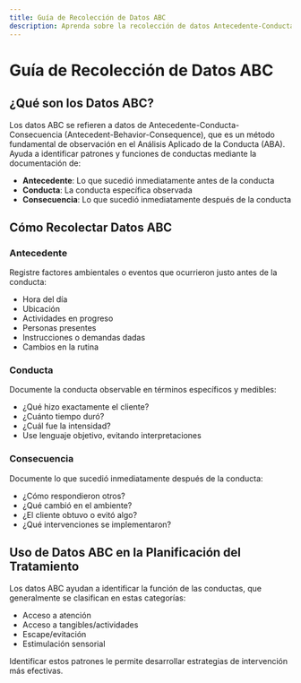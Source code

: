 ```yaml
---
title: Guía de Recolección de Datos ABC
description: Aprenda sobre la recolección de datos Antecedente-Conducta-Consecuencia para terapia ABA
---
```


# Guía de Recolección de Datos ABC

## ¿Qué son los Datos ABC?

Los datos ABC se refieren a datos de Antecedente-Conducta-Consecuencia (Antecedent-Behavior-Consequence), que es un método fundamental de observación en el Análisis Aplicado de la Conducta (ABA). Ayuda a identificar patrones y funciones de conductas mediante la documentación de:

- **Antecedente**: Lo que sucedió inmediatamente antes de la conducta
- **Conducta**: La conducta específica observada
- **Consecuencia**: Lo que sucedió inmediatamente después de la conducta

## Cómo Recolectar Datos ABC

### Antecedente

Registre factores ambientales o eventos que ocurrieron justo antes de la conducta:

- Hora del día
- Ubicación
- Actividades en progreso
- Personas presentes
- Instrucciones o demandas dadas
- Cambios en la rutina

### Conducta

Documente la conducta observable en términos específicos y medibles:

- ¿Qué hizo exactamente el cliente?
- ¿Cuánto tiempo duró?
- ¿Cuál fue la intensidad?
- Use lenguaje objetivo, evitando interpretaciones

### Consecuencia

Documente lo que sucedió inmediatamente después de la conducta:

- ¿Cómo respondieron otros?
- ¿Qué cambió en el ambiente?
- ¿El cliente obtuvo o evitó algo?
- ¿Qué intervenciones se implementaron?

## Uso de Datos ABC en la Planificación del Tratamiento

Los datos ABC ayudan a identificar la función de las conductas, que generalmente se clasifican en estas categorías:

- Acceso a atención
- Acceso a tangibles/actividades
- Escape/evitación
- Estimulación sensorial

Identificar estos patrones le permite desarrollar estrategias de intervención más efectivas.
